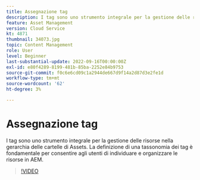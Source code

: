 ```yaml
---
title: Assegnazione tag
description: I tag sono uno strumento integrale per la gestione delle risorse nella gerarchia delle cartelle di Assets. La definizione di una tassonomia dei tag è fondamentale per consentire agli utenti di individuare e organizzare le risorse in AEM.
feature: Asset Management
version: Cloud Service
kt: 4871
thumbnail: 34073.jpg
topic: Content Management
role: User
level: Beginner
last-substantial-update: 2022-09-16T00:00:00Z
exl-id: e80f4289-8199-481b-85ba-2252e84b9753
source-git-commit: f0c6e6cd09c1a2944de667d9f14a2d87d3e2fe1d
workflow-type: tm+mt
source-wordcount: '62'
ht-degree: 3%

---
```


# Assegnazione tag

I tag sono uno strumento integrale per la gestione delle risorse nella gerarchia delle cartelle di Assets. La definizione di una tassonomia dei tag è fondamentale per consentire agli utenti di individuare e organizzare le risorse in AEM.

>[!VIDEO](https://video.tv.adobe.com/v/34073/?quality=12&learn=on&hidetitle=true)
